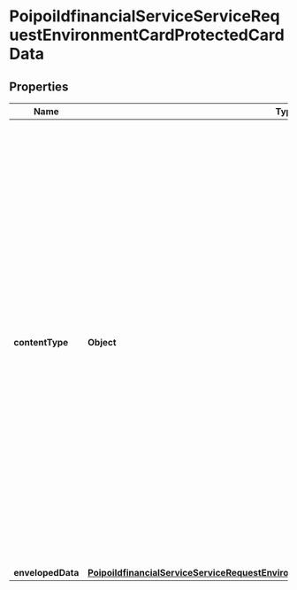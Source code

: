 # PoipoiIdfinancialServiceServiceRequestEnvironmentCardProtectedCardData

## Properties
Name | Type | Description | Notes
------------ | ------------- | ------------- | -------------
**contentType** | **Object** | Identification of the type of a Cryptographic Message Syntax (CMS) data structure.&lt;br/&gt;- **DATA: PlainData**  : *Generic, non cryptographic, or unqualified data content - (ASN.1 Object Identifier: id-data).*&lt;br/&gt;- **SIGN: SignedData**  : *Digital signature - (ASN.1 Object Identifier: id-signedData).*&lt;br/&gt;- **EVLP: EnvelopedData**  : *Encrypted data, with encryption key - (ASN.1 Object Identifier: id-envelopedData).*&lt;br/&gt;- **DGST: DigestedData**  : *Message digest - (ASN.1 Object Identifier: id-digestedData).*&lt;br/&gt;- **AUTH: AuthenticatedData**  : *MAC (Message Authentication Code), with encryption key - (ASN.1 Object Identifier: id-ct-authData).*&lt;br/&gt; | 
**envelopedData** | [**PoipoiIdfinancialServiceServiceRequestEnvironmentCardProtectedCardDataEnvelopedData**](PoipoiIdfinancialServiceServiceRequestEnvironmentCardProtectedCardDataEnvelopedData.md) |  | 
